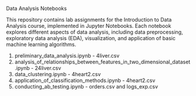 Data Analysis Notebooks


This repository contains lab assignments for the Introduction to Data Analysis course, implemented in Jupyter Notebooks. Each notebook explores different aspects of data analysis, including data preprocessing, exploratory data analysis (EDA), visualization, and application of basic machine learning algorithms.
 1. preliminary_data_analysis.ipynb - 4liver.csv
 2. analysis_of_relationships_between_features_in_two_dimensional_dataset.ipynb - 24liver.csv 
 3. data_clustering.ipynb - 4heart2.csv 
 4. application_of_classification_methods.ipynb - 4heart2.csv 
 5. conducting_ab_testing.ipynb - orders.csv and logs_exp.csv
